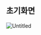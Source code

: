 ## 초기화면
![Untitled](https://prod-files-secure.s3.us-west-2.amazonaws.com/66bbe54d-310f-45ec-88a6-dd43795cf15a/14b01af4-4209-4346-93bb-7c14b8721392/Untitled.png)
